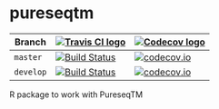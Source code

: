 # pureseqtm

Branch   |[![Travis CI logo](pics/TravisCI.png)](https://travis-ci.org)|[![Codecov logo](pics/Codecov.png)](https://www.codecov.io)
---------|----------------------------------------------------------------------------------------------------------------------------------------|----------------------------------------------------------------------------------------------------------------------------------------------------------------------
`master `|[![Build Status](https://travis-ci.org/richelbilderbeek/pureseqtm.svg?branch=master)](https://travis-ci.org/richelbilderbeek/pureseqtm) |[![codecov.io](https://codecov.io/github/richelbilderbeek/pureseqtm/coverage.svg?branch=master)](https://codecov.io/github/richelbilderbeek/pureseqtm/branch/master)
`develop`|[![Build Status](https://travis-ci.org/richelbilderbeek/pureseqtm.svg?branch=develop)](https://travis-ci.org/richelbilderbeek/pureseqtm)|[![codecov.io](https://codecov.io/github/richelbilderbeek/pureseqtm/coverage.svg?branch=develop)](https://codecov.io/github/richelbilderbeek/pureseqtm/branch/develop)

R package to work with PureseqTM
